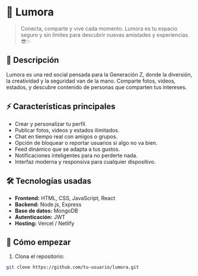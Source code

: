 # 🌟 Lumora

> Conecta, comparte y vive cada momento. Lumora es tu espacio seguro y sin límites para descubrir nuevas amistades y experiencias. 😎✨

## 🔹 Descripción
Lumora es una red social pensada para la Generación Z, donde la diversión, la creatividad y la seguridad van de la mano. Comparte fotos, videos, estados, y descubre contenido de personas que comparten tus intereses.

## ⚡ Características principales
- Crear y personalizar tu perfil.  
- Publicar fotos, videos y estados ilimitados.  
- Chat en tiempo real con amigos o grupos.  
- Opción de bloquear o reportar usuarios si algo no va bien.  
- Feed dinámico que se adapta a tus gustos.  
- Notificaciones inteligentes para no perderte nada.  
- Interfaz moderna y responsiva para cualquier dispositivo.  

## 🛠 Tecnologías usadas
- **Frontend:** HTML, CSS, JavaScript, React  
- **Backend:** Node.js, Express  
- **Base de datos:** MongoDB  
- **Autenticación:** JWT  
- **Hosting:** Vercel / Netlify  

## 🚀 Cómo empezar
1. Clona el repositorio:  
```bash
git clone https://github.com/tu-usuario/lumora.git
